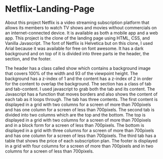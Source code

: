 # Netflix-Landing-Page
About this project
Netflix is a video streaming subscription platform that allows its members to watch TV shows and movies without commercials on an internet-connected device. It is available as both a mobile app and a web app.  This project is the clone of the landing page using HTML, CSS, and Vanilla Javascript.  The font of Netflix is  Helvetica but on this clone, I used Arial because it was available for free on font awesome. It has a dark background and on top of it is divided into three parts ie the header, the section, and the footer. 

The header has a class called show which contains a background image that covers 100% of the width and 93 of the viewpoint height. The background has a z-index of 1 and the content has a z-index of 2 in order for the content to overlap the background. The section has a class of tab and tab-content. I used javascript to grab both the tab and its content. The Javascript has a function that moves borders and also shows the content of each tab as it loops through. The tab has three contents. The first content is displayed in a grid with two columns for a screen of more than 700pixels and has one column for a screen of less than 700pixels. The second tab is divided into two columns which are the top and the bottom. The top is displayed in a grid with two columns for a screen of more than 700pixels and in a block form for a screen of less than 700pixels.  The bottom is displayed in a grid with three columns for a screen of more than 700pixels and has one column for a screen of less than 700pixels. The third tab has a table that shows the price of each subscription plan. The footer is displayed in a grid with four columns for a screen of more than 700pixels and in two columns for a screen of less than 700pixels. 
